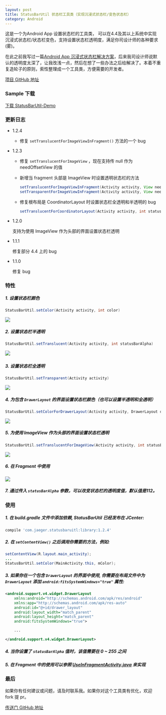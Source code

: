 ```yaml
---
layout: post
title: StatusBarUtil 状态栏工具类（实现沉浸式状态栏/变色状态栏）
category: Android 
---
```


这是一个为Android App 设置状态栏的工具类， 可以在4.4及其以上系统中实现 沉浸式状态栏/状态栏变色，支持设置状态栏透明度，满足你司设计师的各种要求(雾)。

在此之前我写过一篇[Android App 沉浸式状态栏解决方案](http://laobie.github.io/android/2016/02/15/status-bar-demo.html)，后来我司设计师说默认的透明度太深了，让我改浅一点，然后在想了一些办法之后给解决了。本着不重复造轮子的原则，索性整理成一个工具类，方便需要的开发者。

[项目 GitHub 地址](https://github.com/laobie/StatusBarUtil)

### Sample 下载
[下载 StatusBarUtil-Demo](http://fir.im/5mnp)

### 更新日志
+  1.2.4

   - 修复 `setTranslucentForImageViewInFragment()` 方法的一个 bug

+  1.2.3

   - 修复 `setTranslucentForImageView` ，现在支持传 null 作为 needOffsetView 的值

   - 新增当 fragment 头部是 ImageView 时设置透明状态栏的方法

     ~~~ java
     setTranslucentForImageViewInFragment(Activity activity, View needOffsetView)
     setTransparentForImageViewInFragment(Activity activity, View needOffsetView)
     ~~~

   - 修复根布局是 CoordinatorLayout 时设置状态栏全透明和半透明的 bug

     ~~~ java
     setTranslucentForCoordinatorLayout(Activity activity, int statusBarAlpha)
     ~~~


- 1.2.0

    支持为使用 ImageView 作为头部的界面设置状态栏透明

- 1.1.1

    修复部分 4.4 上的 bug

- 1.1.0

    修复 bug

### 特性

##### 1. 设置状态栏颜色

~~~java
StatusBarUtil.setColor(Activity activity, int color)
~~~

  ![](https://raw.githubusercontent.com/laobie/StatusBarUtil/master/img/set_color.png)

##### 2. 设置状态栏半透明

~~~java
StatusBarUtil.setTranslucent(Activity activity, int statusBarAlpha)
~~~

![](https://raw.githubusercontent.com/laobie/StatusBarUtil/master/img/set_translucnet.png)
​
​	
##### 3. 设置状态栏全透明

~~~java
StatusBarUtil.setTransparent(Activity activity)
~~~

![](https://raw.githubusercontent.com/laobie/StatusBarUtil/master/img/set_transparent.png)

##### 4. 为包含 `DrawerLayout` 的界面设置状态栏颜色（也可以设置半透明和全透明）

~~~java
StatusBarUtil.setColorForDrawerLayout(Activity activity, DrawerLayout drawerLayout, int color)
~~~

![](https://raw.githubusercontent.com/laobie/StatusBarUtil/master/img/set_color_for_drawer_layout.png)

##### 5. 为使用 ImageView 作为头部的界面设置状态栏透明

~~~java
StatusBarUtil.setTranslucentForImageView(Activity activity, int statusBarAlpha, View needOffsetView)
~~~

![](https://raw.githubusercontent.com/laobie/StatusBarUtil/master/img/set_for_image_view_page.png)

##### 6. 在 Fragment 中使用

![](http://ac-qygvx1cc.clouddn.com/f79b11ecae3b6043.gif)

##### 7. 通过传入 `statusBarAlpha` 参数，可以改变状态栏的透明度值，默认值是112。


### 使用

##### 1. 在 build.gradle 文件中添加依赖, StatusBarUtil 已经发布在 JCenter:

~~~groovy
compile 'com.jaeger.statusbaruitl:library:1.2.4'
~~~

##### 2. 在 `setContentView()` 之后调用你需要的方法，例如:

~~~java
setContentView(R.layout.main_activity);
...
StatusBarUtil.setColor(MainActivity.this, mColor);
~~~

##### 3. 如果你在一个包含 `DrawerLayout` 的界面中使用, 你需要在布局文件中为 `DrawerLayout` 添加 `android:fitsSystemWindows="true"` 属性:

~~~xml
<android.support.v4.widget.DrawerLayout
    xmlns:android="http://schemas.android.com/apk/res/android"
    xmlns:app="http://schemas.android.com/apk/res-auto"
    android:id="@+id/drawer_layout"
    android:layout_width="match_parent"
    android:layout_height="match_parent"
    android:fitsSystemWindows="true">

    ...

</android.support.v4.widget.DrawerLayout>
~~~

##### 4. 当你设置了 `statusBarAlpha` 值时，该值需要在 0 ~ 255 之间

##### 5. 在 Fragment 中的使用可以参照 [UseInFragmentActivity.java](https://github.com/laobie/StatusBarUtil/blob/master/sample/src/main/java/com/jaeger/statusbarutil/UseInFragmentActivity.java) 来实现

### 最后
如果你有任何建议或问题，请及时联系我。如果你对这个工具类有优化，欢迎 fork 提 pr。

[传送门 GitHub 地址](https://github.com/laobie/StatusBarUtil)

